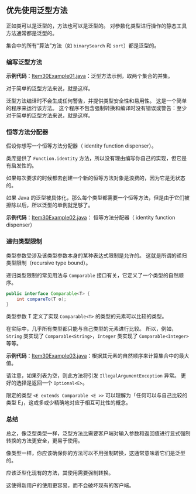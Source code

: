 ## 优先使用泛型方法

正如类可以是泛型的，方法也可以是泛型的。 对参数化类型进行操作的静态工具方法通常都是泛型的。 

集合中的所有“算法”方法（如 `binarySearch` 和 `sort`）都是泛型的。

### 编写泛型方法

**示例代码**：[Item30Example01.java](Generics/src/main/java/com/jueee/item30/Item30Example01.java)：泛型方法示例，取两个集合的并集。

对于简单的泛型方法来说，就是这样。 

泛型方法编译时不会生成任何警告，并提供类型安全性和易用性。 这是一个简单的程序来运行该方法。 这个程序不包含强制转换和编译时没有错误或警告：至少对于简单的泛型方法来说，就是这样。 

### 恒等方法分配器

假设你想写一个恒等方法分配器（ identity function dispenser）。 

类库提供了 `Function.identity` 方法，所以没有理由编写你自己的实现，但它是有启发性的。 

如果每次要求的时候都去创建一个新的恒等方法对象是浪费的，因为它是无状态的。 

如果 Java 的泛型被具体化，那么每个类型都需要一个恒等方法，但是由于它们被擦除以后，所以泛型的单例就足够了。

**示例代码**：[Item30Example02.java](Generics/src/main/java/com/jueee/item30/Item30Example02.java)： 恒等方法分配器（ identity function dispenser）

### 递归类型限制

类型参数受涉及该类型参数本身的某种表达式限制是允许的。 这就是所谓的递归类型限制（recursive type bound）。 

递归类型限制的常见用法与 `Comparable` 接口有关，它定义了一个类型的自然顺序。

```java
public interface Comparable<T> {
    int compareTo(T o);
}
```

类型参数 T 定义了实现 `Comparable<T>` 的类型的元素可以比较的类型。 

在实际中，几乎所有类型都只能与自己类型的元素进行比较。 所以，例如，`String` 类实现了 `Comparable<String>`，`Integer` 类实现了 `Comparable<Integer>` 等等。

**示例代码**：[Item30Example03.java](Generics/src/main/java/com/jueee/item30/Item30Example03.java)：根据其元素的自然顺序来计算集合中的最大值。

请注意，如果列表为空，则此方法将引发 `IllegalArgumentException` 异常。 更好的选择是返回一个 `Optional<E>`。

限定的类型 `<E extends Comparable <E >>` 可以理解为「任何可以与自己比较的类型 E」，这或多或少精确地对应于相互可比性的概念。

### 总结

总之，像泛型类型一样，泛型方法比需要客户端对输入参数和返回值进行显式强制转换的方法更安全，更易于使用。 

像类型一样，你应该确保你的方法可以不用强制转换，这通常意味着它们是泛型的。 

应该泛型化现有的方法，其使用需要强制转换。 

这使得新用户的使用更容易，而不会破坏现有的客户端。
